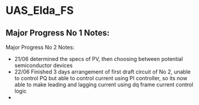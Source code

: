 # UAS_Elda_FS

Major Progress No 1 Notes:
-

Major Progress No 2 Notes:
- 21/06 determined the specs of PV, then choosing between potential semiconductor devices
- 22/06 Finished 3 days arrangement of first draft circuit of No 2, unable to control PQ but able to control current using PI controller, so its now able to make leading and lagging current using dq frame current control logic
-  
